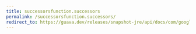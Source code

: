 ```yaml
---
title: successorsfunction.successors
permalink: /successorsfunction.successors/
redirect_to: https://guava.dev/releases/snapshot-jre/api/docs/com/google/common/graph/SuccessorsFunction.html#successors-N-
---
```

